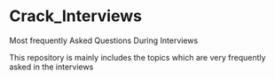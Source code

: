 # Crack_Interviews
Most frequently Asked Questions During Interviews

This repository is mainly includes the topics which are very frequently asked in the interviews
